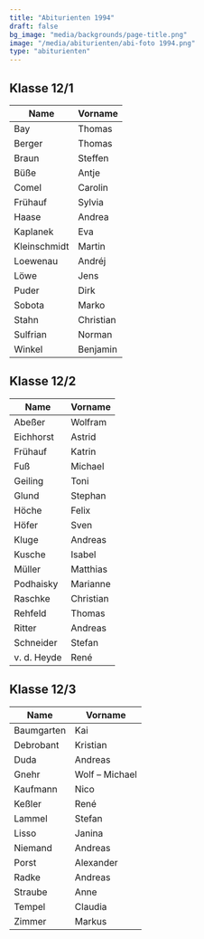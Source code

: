 ```yaml
---
title: "Abiturienten 1994"
draft: false
bg_image: "media/backgrounds/page-title.png"
image: "/media/abiturienten/abi-foto 1994.png"
type: "abiturienten"
---
```


## Klasse 12/1

|Name|Vorname|
|-|-|
|Bay|Thomas|
|Berger|Thomas|
|Braun|Steffen|
|Büße|Antje|
|Comel|Carolin|
|Frühauf|Sylvia|
|Haase|Andrea|
|Kaplanek|Eva|
|Kleinschmidt|Martin|
|Loewenau|Andréj|
|Löwe|Jens|
|Puder|Dirk|
|Sobota|Marko|
|Stahn|Christian|
|Sulfrian|Norman|
|Winkel|Benjamin|

## Klasse 12/2

|Name|Vorname|
|-|-|
|Abeßer|Wolfram|
|Eichhorst|Astrid|
|Frühauf|Katrin|
|Fuß|Michael|
|Geiling|Toni|
|Glund|Stephan|
|Höche|Felix|
|Höfer|Sven|
|Kluge|Andreas|
|Kusche|Isabel|
|Müller|Matthias|
|Podhaisky|Marianne|
|Raschke|Christian|
|Rehfeld|Thomas|
|Ritter|Andreas|
|Schneider|Stefan|
|v. d. Heyde|René|

## Klasse 12/3

|Name|Vorname|
|-|-|
|Baumgarten|Kai|
|Debrobant|Kristian|
|Duda|Andreas|
|Gnehr|Wolf – Michael|
|Kaufmann|Nico|
|Keßler|René|
|Lammel|Stefan|
|Lisso|Janina|
|Niemand|Andreas|
|Porst|Alexander|
|Radke|Andreas|
|Straube|Anne|
|Tempel|Claudia|
|Zimmer|Markus|
